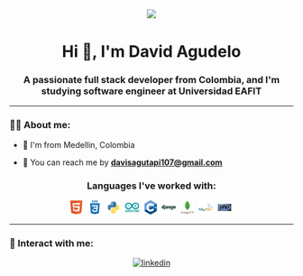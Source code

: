 <div align="center">
    <img src="https://media.giphy.com/media/qgQUggAC3Pfv687qPC/giphy.gif" width="200">
    <h1 align="center">Hi 👋, I'm David Agudelo</h1>
    <h3 align="center"> A passionate full stack developer from Colombia, and I'm studying software engineer at Universidad EAFIT </h3>
</div>

---
### 🧑‍💻 About me:

- 📍 I'm from Medellin, Colombia

- 🧭 You can reach me by **davisagutapi107@gmail.com**

<div align="center">
    <h3> Languages I've worked with: </h3>
    <img src="https://github.com/devicons/devicon/blob/master/icons/html5/html5-original.svg" title="HTML5" alt="HTML" width="25" height="25">&nbsp;
    <img src="https://github.com/devicons/devicon/blob/master/icons/css3/css3-plain-wordmark.svg" title="CSS3" alt="CSS" width="25" height="25">&nbsp;
    <img src="https://github.com/devicons/devicon/blob/master/icons/python/python-original.svg" width="25" height="25">&nbsp;
    <img src="https://github.com/devicons/devicon/blob/master/icons/arduino/arduino-original-wordmark.svg" width="25" height="25">&nbsp;
    <img src="https://github.com/devicons/devicon/blob/master/icons/cplusplus/cplusplus-original.svg" width="25" height="25">&nbsp;
    <img src="https://github.com/devicons/devicon/blob/master/icons/django/django-plain-wordmark.svg" width="25" height="25">&nbsp;
    <img src="https://github.com/devicons/devicon/blob/master/icons/mongodb/mongodb-original-wordmark.svg" width="25" height="25">&nbsp;
    <img src="https://github.com/devicons/devicon/blob/master/icons/mysql/mysql-original-wordmark.svg" width="25" height="25">&nbsp;
    <img src="https://github.com/devicons/devicon/blob/master/icons/php/php-original.svg" width="25" height="25">&nbsp;
</div>

---
### 📒 Interact with me:
<div align="center">
    <a href="https://www.linkedin.com/in/david-agudelo-tapias-877b61257/" target="_blank">
        <img src=https://img.shields.io/badge/linkedin-%231E77B5.svg?&style=for-the-badge&logo=linkedin&logoColor=white alt=linkedin style="margin-bottom: 5px;" />
    </a>
</div>  
